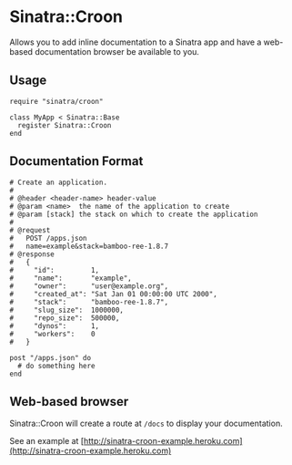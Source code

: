 # Sinatra::Croon

Allows you to add inline documentation to a Sinatra app and have a web-based
documentation browser be available to you.

## Usage

    require "sinatra/croon"

    class MyApp < Sinatra::Base
      register Sinatra::Croon
    end

## Documentation Format

    # Create an application.
    #
    # @header <header-name> header-value
    # @param <name>  the name of the application to create
    # @param [stack] the stack on which to create the application
    #
    # @request
    #   POST /apps.json
    #   name=example&stack=bamboo-ree-1.8.7
    # @response
    #   {
    #     "id":         1,
    #     "name":       "example",
    #     "owner":      "user@example.org",
    #     "created_at": "Sat Jan 01 00:00:00 UTC 2000",
    #     "stack":      "bamboo-ree-1.8.7",
    #     "slug_size":  1000000,
    #     "repo_size":  500000,
    #     "dynos":      1,
    #     "workers":    0
    #   }

    post "/apps.json" do
      # do something here
    end

## Web-based browser

  Sinatra::Croon will create a route at `/docs` to display your documentation.

  See an example at [http://sinatra-croon-example.heroku.com](http://sinatra-croon-example.heroku.com)
